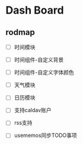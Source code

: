 # Dash Board


## rodmap
- [ ] 时间模块
- [ ] 时间组件-自定义背景
- [ ] 时间组件-自定义字体颜色

- [ ] 天气模块

- [ ] 日历模块

- [ ] 支持caldav账户

- [ ] rss支持

- [ ] usememos同步TODO事项